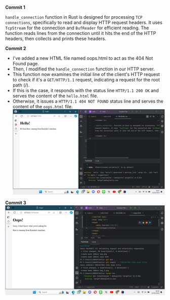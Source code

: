 **Commit 1**

`handle_connection` function in Rust is designed for processing `TCP connections`, specifically to read and display HTTP 
request headers. It uses `TcpStream` for the connection and `BufReader` for efficient reading. The function reads lines 
from the connection until it hits the end of the HTTP headers, then collects and prints these headers. 

**Commit 2**

- I've added a new HTML file named oops.html to act as the 404 Not Found page.
- Then, I modified the `handle_connection` function in our HTTP server. 
- This function now examines the initial line of the client's HTTP request to check if it's a `GET/HTTP/1.1` request, indicating a request for the root path (/). 
- If this is the case, it responds with the status line `HTTP/1.1 200 OK` and serves the content of the `hello.html` file. 
- Otherwise, it issues a `HTTP/1.1 404 NOT FOUND` status line and serves the content of the `oops.html` file.
![Commit 2 screen capture](img.png)


**Commit 3**
![img_2.png](img_2.png)